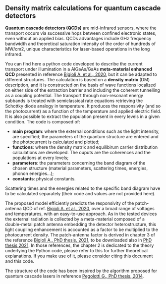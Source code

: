 Density matrix calculations for quantum cascade detectors
--------------------------------------------------------------
**Quantum cascade detectors (QCDs)** are mid-infrared sensors, where the transport occurs via successive hops between confined electronic states, even without an applied bias. QCDs advantages include GHz frequency bandwidth and theoretical saturation intensity of the order of hundreds of MW/cm2, unique characteristics for laser-based operations in the long infrared. 

You can find here a python code developed to describe the current transport under illumination in a AlGaAs/GaAs **meta-material enhanced QCD** presented in reference [Bigioli A. et al., 2020](https://aip.scitation.org/doi/10.1063/5.0004591), but it can be adapted to different structures.
The calculation is based on a **density matrix** (DM) description, and it is constructed on the basis of wave functions localized on either side of the extraction barrier and including the coherent tunnelling as a coupling potential. The transport through non-resonant energy subbands is treated with semiclassical rate equations retrieving the Schottky diode analogy in temperature.
It produces the responsivity (and so the photocurrent) as a function of the temperature and applied electric field. It is also possible to extract the population present in every levels in a given condition. The code is composed of:
* **main program**: where the external conditions such as the light intensity, are specified; the parameters of the quantum structure are entered and the photocurrent is calculated and plotted;
* **functions**: where the density matrix and equilibirum carrier distribution calculations are developed. The ouputs are the coherences and the populations at every levels;
* **parameters**: the parameters concerning the band diagram of the chosen structure (material parameters, scattering times, energies, phonon energies...);
* **constants**: physical constants.

Scattering times and the energies related to the specific band diagram have to be calculated separately (their code and values are not provided here).
  
The proposed model efficiently predicts the responsivity of the patch-antenna QCD of ref. [Bigioli A. et al., 2020](https://aip.scitation.org/doi/10.1063/5.0004591), over a broad range of voltages and temperatures, with an easy-to-use approach. As in the tested devices the external radiation is collected by a meta-material composed of a double-metal patch antenna embedding the detector heterostructure, this light coupling enhancement is accounted as a factor to be multiplied to the photocurrent density. The patch-antenna factor is derived in chapter 3 of the reference [Bigioli A., PhD thesis, 2021](http://www.theses.fr/2021UNIP7104), to be downloaded also in [PhD thesis,2021](https://www.researchgate.net/publication/358378549_Uncooled_unipolar_receivers_for_9_m_wavelength_heterodyne_detection). In those references, the chapter 2 is dedicated to the theory underlying the Python code, please refer to this for further theoretical explanations. If you make use of it, please consider citing this document and this code.

The structure of the code has been inspired by the algorithm proposed for quantum cascade lasers in reference [Pegolotti G., PhD thesis, 2014]( http://www.theses.fr/2014PA077136).



